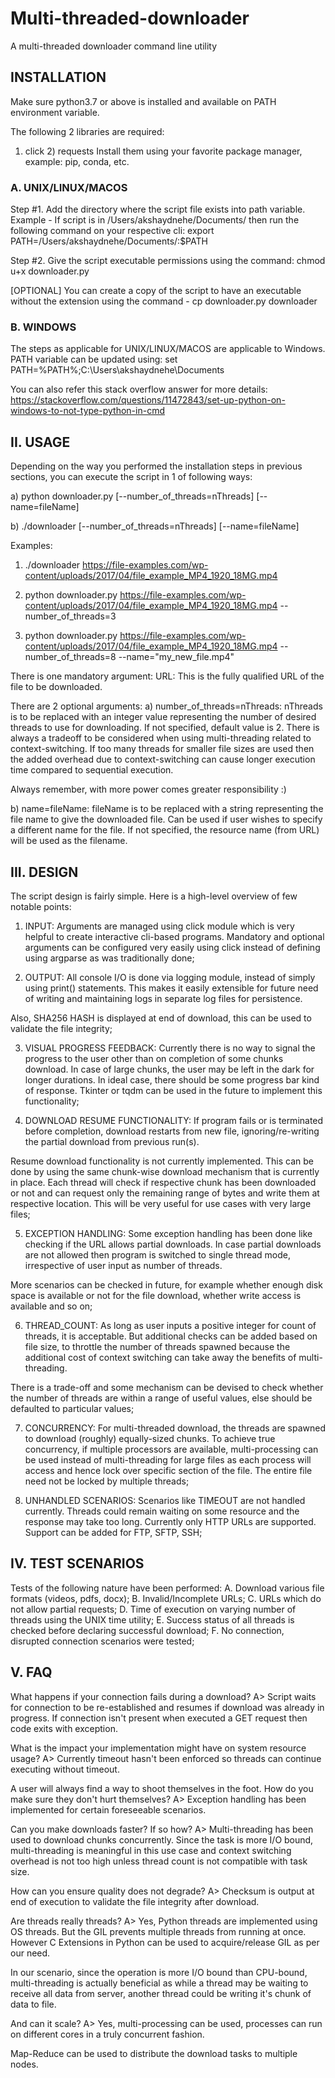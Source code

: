 # Multi-threaded-downloader
A multi-threaded downloader  command line utility


## INSTALLATION

Make sure python3.7 or above is installed and available on PATH environment variable. 

The following 2 libraries are required: 
1) click 2) requests
Install them using your favorite package manager, example: pip, conda, etc.


### A. UNIX/LINUX/MACOS
Step #1. Add the directory where the script file exists into path variable. Example - If script is in /Users/akshaydnehe/Documents/ then run the following command on your respective cli: 
export PATH=/Users/akshaydnehe/Documents/:$PATH

Step #2. Give the script executable permissions using the command:
chmod u+x downloader.py

[OPTIONAL] You can create a copy of the script to have an executable without the extension using the command -
cp downloader.py downloader


### B. WINDOWS
The steps as applicable for UNIX/LINUX/MACOS are applicable to Windows.
PATH variable can be updated using:
set PATH=%PATH%;C:\Users\akshaydnehe\Documents

You can also refer this stack overflow answer for more details:
https://stackoverflow.com/questions/11472843/set-up-python-on-windows-to-not-type-python-in-cmd




## II. USAGE
Depending on the way you performed the installation steps in previous sections, you can execute the script in 1 of following ways:

a) python downloader.py <URL> [--number_of_threads=nThreads] [--name=fileName]

b) ./downloader <URL> [--number_of_threads=nThreads] [--name=fileName]

Examples:
1. ./downloader https://file-examples.com/wp-content/uploads/2017/04/file_example_MP4_1920_18MG.mp4

2. python downloader.py https://file-examples.com/wp-content/uploads/2017/04/file_example_MP4_1920_18MG.mp4 --number_of_threads=3

3. python downloader.py https://file-examples.com/wp-content/uploads/2017/04/file_example_MP4_1920_18MG.mp4 --number_of_threads=8 --name="my_new_file.mp4"


There is one mandatory argument: 
URL: This is the fully qualified URL of the file to be downloaded.

There are 2 optional arguments:
a) number_of_threads=nThreads: nThreads is to be replaced with an integer value representing the number of desired threads to use for downloading. If not specified, default value is 2.
There is always a tradeoff to be considered when using multi-threading related to context-switching. If too many threads for smaller file sizes are used then the added overhead due to context-switching can cause longer execution time compared to sequential execution. 

Always remember, with more power comes greater responsibility :) 


b) name=fileName: fileName is to be replaced with a string representing the file name to give the downloaded file. Can be used if user wishes to specify a different name for the file. If not specified, the resource name (from URL) will be used as the filename.




## III. DESIGN
The script design is fairly simple. Here is a high-level overview of few notable points:

1. INPUT: Arguments are managed using click module which is very helpful to create interactive cli-based programs. Mandatory and optional arguments can be configured very easily using click instead of defining using argparse as was traditionally done;


2. OUTPUT: All console I/O is done via logging module, instead of simply using print() statements. This makes it easily extensible for future need of writing and maintaining logs in separate log files for persistence.

Also, SHA256 HASH is displayed at end of download, this can be used to validate the file integrity;


3. VISUAL PROGRESS FEEDBACK: Currently there is no way to signal the progress to the user other than on completion of some chunks download. In case of large chunks, the user may be left in the dark for longer durations. In ideal case, there should be some progress bar kind of response. Tkinter or tqdm can be used in the future to implement this functionality;


4. DOWNLOAD RESUME FUNCTIONALITY: If program fails or is terminated before completion, download restarts from new file, ignoring/re-writing the partial download from previous run(s). 

Resume download functionality is not currently implemented. This can be done by using the same chunk-wise download mechanism that is currently in place. Each thread will check if respective chunk has been downloaded or not and can request only the remaining range of bytes and write them at respective location. This will be very useful for use cases with very large files;


5. EXCEPTION HANDLING: Some exception handling has been done like checking if the URL allows partial downloads. In case partial downloads are not allowed then program is switched to single thread mode, irrespective of user input as number of threads. 

More scenarios can be checked in future, for example whether enough disk space is available or not for the file download, whether write access is available and so on;


6. THREAD_COUNT: As long as user inputs a positive integer for count of threads, it is acceptable. But additional checks can be added based on file size, to throttle the number of threads spawned because the additional cost of context switching can take away the benefits of multi-threading. 

There is a trade-off and some mechanism can be devised to check whether the number of threads are within a range of useful values, else should be defaulted to particular values;


7. CONCURRENCY: For multi-threaded download, the threads are spawned to download (roughly) equally-sized chunks. To achieve true concurrency, if multiple processors are available, multi-processing can be used instead of multi-threading for large files as each process will access and hence lock over specific section of the file. The entire file need not be locked by multiple threads;


8. UNHANDLED SCENARIOS: Scenarios like TIMEOUT are not handled currently. Threads could remain waiting on some resource and the response may take too long.
Currently only HTTP URLs are supported. Support can be added for FTP, SFTP, SSH;




## IV. TEST SCENARIOS
Tests of the following nature have been performed:
A. Download various file formats (videos, pdfs, docx);
B. Invalid/Incomplete URLs;
C. URLs which do not allow partial requests;
D. Time of execution on varying number of threads using the UNIX time utility;
E. Success status of all threads is checked before declaring successful download;
F. No connection, disrupted connection scenarios were tested;




## V. FAQ

What happens if your connection fails during a download?
A> Script waits for connection to be re-established and resumes if download was already in progress. If connection isn't present when executed a GET request then code exits with exception.


What is the impact your implementation might have on system resource usage?
A> Currently timeout hasn't been enforced so threads can continue executing without timeout.


A user will always find a way to shoot themselves in the foot. How do you make sure they don't hurt themselves?
A> Exception handling has been implemented for certain foreseeable scenarios. 


Can you make downloads faster? If so how?
A> Multi-threading has been used to download chunks concurrently. Since the task is more I/O bound, multi-threading is meaningful in this use case and context switching overhead is not too high unless thread count is not compatible with task size.


How can you ensure quality does not degrade?
A> Checksum is output at end of execution to validate the file integrity after download.


Are threads really threads?
A> Yes, Python threads are implemented using OS threads. But the GIL prevents multiple threads from running at once. However C Extensions in Python can be used to acquire/release GIL as per our need.

In our scenario, since the operation is more I/O bound than CPU-bound, multi-threading is actually beneficial as while a thread may be waiting to receive all data from server, another thread could be writing it's chunk of data to file.


And can it scale? 
A> Yes, multi-processing can be used, processes can run on different cores in a truly concurrent fashion. 

Map-Reduce can be used to distribute the download tasks to multiple nodes.
